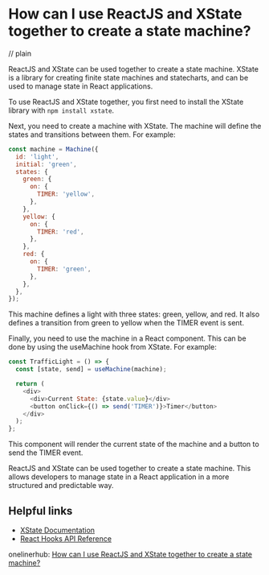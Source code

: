 # How can I use ReactJS and XState together to create a state machine?
// plain

ReactJS and XState can be used together to create a state machine. XState is a library for creating finite state machines and statecharts, and can be used to manage state in React applications.

To use ReactJS and XState together, you first need to install the XState library with `npm install xstate`.

Next, you need to create a machine with XState. The machine will define the states and transitions between them. For example:

```javascript
const machine = Machine({
  id: 'light',
  initial: 'green',
  states: {
    green: {
      on: {
        TIMER: 'yellow',
      },
    },
    yellow: {
      on: {
        TIMER: 'red',
      },
    },
    red: {
      on: {
        TIMER: 'green',
      },
    },
  },
});
```

This machine defines a light with three states: green, yellow, and red. It also defines a transition from green to yellow when the TIMER event is sent.

Finally, you need to use the machine in a React component. This can be done by using the useMachine hook from XState. For example:

```javascript
const TrafficLight = () => {
  const [state, send] = useMachine(machine);

  return (
    <div>
      <div>Current State: {state.value}</div>
      <button onClick={() => send('TIMER')}>Timer</button>
    </div>
  );
};
```

This component will render the current state of the machine and a button to send the TIMER event.

ReactJS and XState can be used together to create a state machine. This allows developers to manage state in a React application in a more structured and predictable way.

## Helpful links
- [XState Documentation](https://xstate.js.org/docs/)
- [React Hooks API Reference](https://reactjs.org/docs/hooks-reference.html)

onelinerhub: [How can I use ReactJS and XState together to create a state machine?](https://onelinerhub.com/reactjs/how-can-i-use-reactjs-and-xstate-together-to-create-a-state-machine)